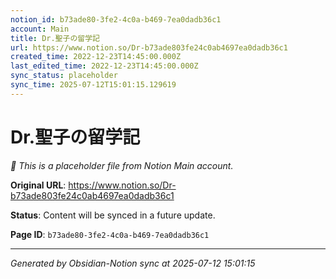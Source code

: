 ```yaml
---
notion_id: b73ade80-3fe2-4c0a-b469-7ea0dadb36c1
account: Main
title: Dr.聖子の留学記
url: https://www.notion.so/Dr-b73ade803fe24c0ab4697ea0dadb36c1
created_time: 2022-12-23T14:45:00.000Z
last_edited_time: 2022-12-23T14:45:00.000Z
sync_status: placeholder
sync_time: 2025-07-12T15:01:15.129619
---
```


# Dr.聖子の留学記

*🔄 This is a placeholder file from Notion Main account.*

**Original URL**: https://www.notion.so/Dr-b73ade803fe24c0ab4697ea0dadb36c1

**Status**: Content will be synced in a future update.

**Page ID**: `b73ade80-3fe2-4c0a-b469-7ea0dadb36c1`

---

*Generated by Obsidian-Notion sync at 2025-07-12 15:01:15*
